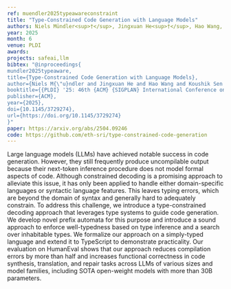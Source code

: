 ```yaml
---
ref: muendler2025typeawareconstraint
title: "Type-Constrained Code Generation with Language Models"
authors: Niels Mündler<sup>†</sup>, Jingxuan He<sup>†</sup>, Hao Wang, Koushik Sen, Dawn Song, Martin Vechev
year: 2025
month: 6
venue: PLDI
awards: 
projects: safeai,llm
bibtex: "@inproceedings{
mundler2025typeaware,
title={Type-Constrained Code Generation with Language Models},
author={Niels M{\"u}ndler and Jingxuan He and Hao Wang and Koushik Sen and Dawn Song and Martin Vechev},
booktitle={{PLDI} '25: 46th {ACM} {SIGPLAN} International Conference on Programming Language Design and Implementation, Seoul, South Korea June 16-20, 2025},
publisher={ACM},
year={2025},
doi={10.1145/3729274},
url={https://doi.org/10.1145/3729274}
}"
paper: https://arxiv.org/abs/2504.09246
code: https://github.com/eth-sri/type-constrained-code-generation
---
```


Large language models (LLMs) have achieved notable success in code generation.  However, they still frequently produce uncompilable output because their next-token inference procedure does not model formal aspects of code.  Although constrained decoding is a promising approach to alleviate this issue, it has only been applied to handle either domain-specific languages or syntactic language features.  This leaves typing errors, which are beyond the domain of syntax and generally hard to adequately constrain.  To address this challenge, we introduce a type-constrained decoding approach that leverages type systems to guide code generation.  We develop novel prefix automata for this purpose and introduce a sound approach to enforce well-typedness based on type inference and a search over inhabitable types.  We formalize our approach on a simply-typed language and extend it to TypeScript to demonstrate practicality.  Our evaluation on HumanEval shows that our approach reduces compilation errors by more than half and increases functional correctness in code synthesis, translation, and repair tasks across LLMs of various sizes and model families, including SOTA open-weight models with more than 30B parameters. 
